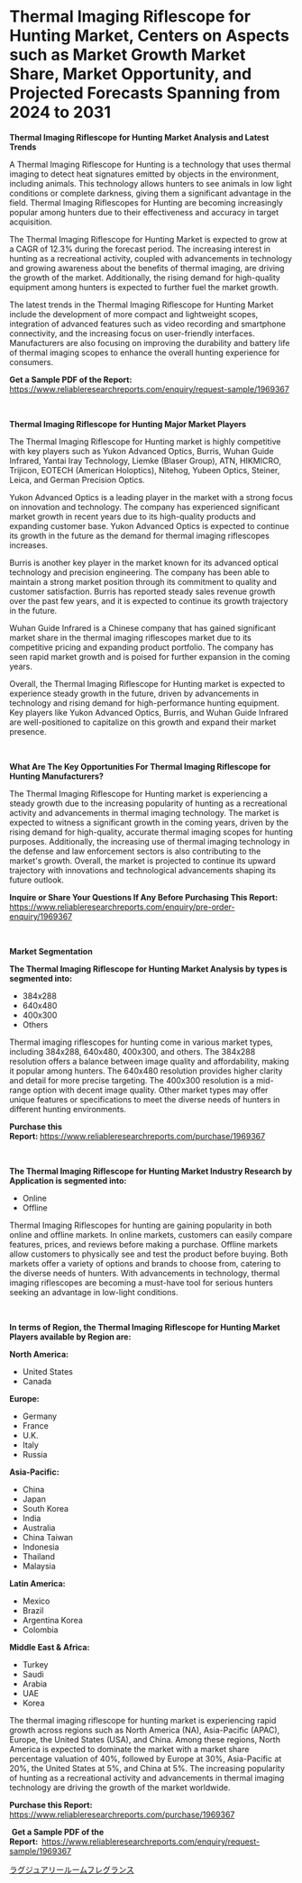 <p><h1>Thermal Imaging Riflescope for Hunting Market, Centers on Aspects such as Market Growth Market Share, Market Opportunity, and Projected Forecasts Spanning from 2024 to 2031</h1></p><p><strong>Thermal Imaging Riflescope for Hunting Market Analysis and Latest Trends</strong></p>
<p><p>A Thermal Imaging Riflescope for Hunting is a technology that uses thermal imaging to detect heat signatures emitted by objects in the environment, including animals. This technology allows hunters to see animals in low light conditions or complete darkness, giving them a significant advantage in the field. Thermal Imaging Riflescopes for Hunting are becoming increasingly popular among hunters due to their effectiveness and accuracy in target acquisition.</p><p>The Thermal Imaging Riflescope for Hunting Market is expected to grow at a CAGR of 12.3% during the forecast period. The increasing interest in hunting as a recreational activity, coupled with advancements in technology and growing awareness about the benefits of thermal imaging, are driving the growth of the market. Additionally, the rising demand for high-quality equipment among hunters is expected to further fuel the market growth.</p><p>The latest trends in the Thermal Imaging Riflescope for Hunting Market include the development of more compact and lightweight scopes, integration of advanced features such as video recording and smartphone connectivity, and the increasing focus on user-friendly interfaces. Manufacturers are also focusing on improving the durability and battery life of thermal imaging scopes to enhance the overall hunting experience for consumers.</p></p>
<p><strong>Get a Sample PDF of the Report:&nbsp;</strong> <a href="https://www.reliableresearchreports.com/enquiry/request-sample/1969367">https://www.reliableresearchreports.com/enquiry/request-sample/1969367</a></p>
<p>&nbsp;</p>
<p><strong>Thermal Imaging Riflescope for Hunting Major Market Players</strong></p>
<p><p>The Thermal Imaging Riflescope for Hunting market is highly competitive with key players such as Yukon Advanced Optics, Burris, Wuhan Guide Infrared, Yantai Iray Technology, Liemke (Blaser Group), ATN, HIKMICRO, Trijicon, EOTECH (American Holoptics), Nitehog, Yubeen Optics, Steiner, Leica, and German Precision Optics.</p><p>Yukon Advanced Optics is a leading player in the market with a strong focus on innovation and technology. The company has experienced significant market growth in recent years due to its high-quality products and expanding customer base. Yukon Advanced Optics is expected to continue its growth in the future as the demand for thermal imaging riflescopes increases.</p><p>Burris is another key player in the market known for its advanced optical technology and precision engineering. The company has been able to maintain a strong market position through its commitment to quality and customer satisfaction. Burris has reported steady sales revenue growth over the past few years, and it is expected to continue its growth trajectory in the future.</p><p>Wuhan Guide Infrared is a Chinese company that has gained significant market share in the thermal imaging riflescopes market due to its competitive pricing and expanding product portfolio. The company has seen rapid market growth and is poised for further expansion in the coming years.</p><p>Overall, the Thermal Imaging Riflescope for Hunting market is expected to experience steady growth in the future, driven by advancements in technology and rising demand for high-performance hunting equipment. Key players like Yukon Advanced Optics, Burris, and Wuhan Guide Infrared are well-positioned to capitalize on this growth and expand their market presence.</p></p>
<p>&nbsp;</p>
<p><strong>What Are The Key Opportunities For Thermal Imaging Riflescope for Hunting Manufacturers?</strong></p>
<p><p>The Thermal Imaging Riflescope for Hunting market is experiencing a steady growth due to the increasing popularity of hunting as a recreational activity and advancements in thermal imaging technology. The market is expected to witness a significant growth in the coming years, driven by the rising demand for high-quality, accurate thermal imaging scopes for hunting purposes. Additionally, the increasing use of thermal imaging technology in the defense and law enforcement sectors is also contributing to the market's growth. Overall, the market is projected to continue its upward trajectory with innovations and technological advancements shaping its future outlook.</p></p>
<p><strong>Inquire or Share Your Questions If Any Before Purchasing This Report:</strong> <a href="https://www.reliableresearchreports.com/enquiry/pre-order-enquiry/1969367">https://www.reliableresearchreports.com/enquiry/pre-order-enquiry/1969367</a></p>
<p>&nbsp;</p>
<p><strong>Market Segmentation</strong></p>
<p><strong>The Thermal Imaging Riflescope for Hunting Market Analysis by types is segmented into:</strong></p>
<p><ul><li>384x288</li><li>640x480</li><li>400x300</li><li>Others</li></ul></p>
<p><p>Thermal imaging riflescopes for hunting come in various market types, including 384x288, 640x480, 400x300, and others. The 384x288 resolution offers a balance between image quality and affordability, making it popular among hunters. The 640x480 resolution provides higher clarity and detail for more precise targeting. The 400x300 resolution is a mid-range option with decent image quality. Other market types may offer unique features or specifications to meet the diverse needs of hunters in different hunting environments.</p></p>
<p><strong>Purchase this Report:&nbsp;</strong><a href="https://www.reliableresearchreports.com/purchase/1969367">https://www.reliableresearchreports.com/purchase/1969367</a></p>
<p>&nbsp;</p>
<p><strong>The Thermal Imaging Riflescope for Hunting Market Industry Research by Application is segmented into:</strong></p>
<p><ul><li>Online</li><li>Offline</li></ul></p>
<p><p>Thermal Imaging Riflescopes for hunting are gaining popularity in both online and offline markets. In online markets, customers can easily compare features, prices, and reviews before making a purchase. Offline markets allow customers to physically see and test the product before buying. Both markets offer a variety of options and brands to choose from, catering to the diverse needs of hunters. With advancements in technology, thermal imaging riflescopes are becoming a must-have tool for serious hunters seeking an advantage in low-light conditions.</p></p>
<p>&nbsp;</p>
<p><strong>In terms of Region, the Thermal Imaging Riflescope for Hunting Market Players available by Region are:</strong></p>
<p>
    <p> <strong> North America: </strong>
        <ul>
            <li>United States</li>
            <li>Canada</li>
        </ul>
        </p> 
    <p> <strong> Europe: </strong>
        <ul>
            <li>Germany</li>
            <li>France</li>
            <li>U.K.</li>
            <li>Italy</li>
            <li>Russia</li>
        </ul>
        </p> 
    <p> <strong> Asia-Pacific: </strong>
        <ul>
            <li>China</li>
            <li>Japan</li>
            <li>South Korea</li>
            <li>India</li>
            <li>Australia</li>
            <li>China Taiwan</li>
            <li>Indonesia</li>
            <li>Thailand</li>
            <li>Malaysia</li>
        </ul>
        </p> 
    <p> <strong> Latin America: </strong>
        <ul>
            <li>Mexico</li>
            <li>Brazil</li>
            <li>Argentina Korea</li>
            <li>Colombia</li>
        </ul>
        </p> 
    <p> <strong> Middle East & Africa: </strong>
        <ul>
            <li>Turkey</li>
            <li>Saudi</li>
            <li>Arabia</li>
            <li>UAE</li>
            <li>Korea</li>
        </ul>
    </p>
    </p>
<p><p>The thermal imaging riflescope for hunting market is experiencing rapid growth across regions such as North America (NA), Asia-Pacific (APAC), Europe, the United States (USA), and China. Among these regions, North America is expected to dominate the market with a market share percentage valuation of 40%, followed by Europe at 30%, Asia-Pacific at 20%, the United States at 5%, and China at 5%. The increasing popularity of hunting as a recreational activity and advancements in thermal imaging technology are driving the growth of the market worldwide.</p></p>
<p><strong>Purchase this Report: </strong><a href="https://www.reliableresearchreports.com/purchase/1969367">https://www.reliableresearchreports.com/purchase/1969367</a></p>
<p>&nbsp;<strong>Get a Sample PDF of the Report:&nbsp;&nbsp;</strong><a href="https://www.reliableresearchreports.com/enquiry/request-sample/1969367">https://www.reliableresearchreports.com/enquiry/request-sample/1969367</a></p>
<p><strong></strong></p>
<p><p><a href="https://medium.com/@hattietromp/%E9%AB%98%E7%B4%9A%E3%83%AB%E3%83%BC%E3%83%A0%E3%83%95%E3%83%AC%E3%82%B0%E3%83%A9%E3%83%B3%E3%82%B9%E5%B8%82%E5%A0%B4-%E7%AB%B6%E4%BA%89%E5%88%86%E6%9E%90-%E5%B8%82%E5%A0%B4%E5%8B%95%E5%90%91-2031%E5%B9%B4%E3%81%BE%E3%81%A7%E3%81%AE%E4%BA%88%E6%B8%AC-e20a0c1a8e68">ラグジュアリールームフレグランス</a></p></p>